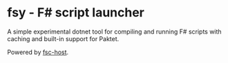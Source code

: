 # fsy - F# script launcher

A simple experimental dotnet tool for compiling and running F# scripts with caching and built-in support for Paktet.

Powered by [fsc-host](https://github.com/queil/fsc-host).
